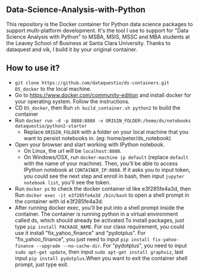 ## Data-Science-Analysis-with-Python
This repository is the Docker container for Python data science packages to support multi-platform development. It's the tool I use to support for "Data Science Analysis with Python" to MSBA, MSIS, MSSC and MBA students at the Leavey School of Business at Santa Clara University. Thanks to dataquest and vik, I build it by your original container.

## How to use it?

* `git clone https://github.com/dataquestio/ds-containers.git DS_docker` to the local machine. 
* Go to https://www.docker.com/community-edition and install docker for your operating system. Follow the instructions.
* CD `DS_docker`, then Run `sh build_container.sh python2` to build the container
* Run `docker run -d -p 8888:8888 -v ORIGIN_FOLDER:/home/ds/notebooks dataquestio/python2-starter`
    * Replace `ORIGIN_FOLDER` with a folder on your local machine that you want to persist notebooks in. (eg: home/peter/ds_notebook)
* Open your browser and start working with IPython notebook.
    * On Linux, the url will be `localhost:8888`.
    * On Windows/OSX, run `docker-machine ip default` (replace `default` with the name of your machine).  Then, you'll be able to access IPython notebook at `CONTAINER_IP:8888`. If it asks you to input token, you could see the next step and enroll in bash, then input `jupyter notebook list`, you'll see the token.
* Run `docker ps` to check the docker container id like e3f285fe4a3d, then Run `docker exec -it e3f285fe4a3d /bin/bash` to open a shell prompt in the container with id e3f285fe4a3d. 
* After running docker exec, you'll be put into a shell prompt inside the container. The container is running python in a virtual environment called ds, which should already be activated.To install packages, just type `pip install PACKAGE_NAME`. For our class requirement, you could use it install "fix_yahoo_finance" and "pydotplus". For "fix_yahoo_finance", you just need to input `pip install fix-yahoo-finance --upgrade --no-cache-dir`. For "pydotplus", you need to input `sudo apt-get update`, then input `sudo apt-get install graphviz`, last input `pip install pydotplus`.When you want to exit the container shell prompt, just type exit.





